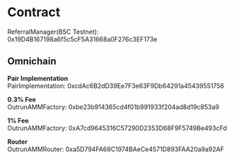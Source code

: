 # Contract

ReferralManager(BSC Testnet): 0x19D4B167198a6f5c5cF5A31668a0F276c3EF173e  

## Omnichain

**Pair Implementation**  
PairImplementation: 0xcdAc6B2dD39Ee7F3e63F9Db64291a45439551756

**0.3% Fee**  
OutrunAMMFactory: 0xbe23b914365cd4f01b991933f204ad8d19c853a9

**1% Fee**  
OutrunAMMFactory: 0xA7cd9645316C57290D2353D68F9F5749Be493cFd  

**Router**  
OutrunAMMRouter: 0xa5D794FA68C1974BAeCe4571D893FAA20a9a92AF
